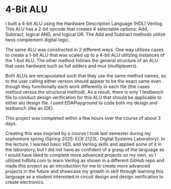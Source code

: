 # 4-Bit ALU

I built a 4-bit ALU using the Hardware Description Language (HDL) Verilog. This ALU has a 2-bit opcode that creates 4 selectable options: Add, Subtract, logical AND, and logical OR. The Add and Subtract methods utilize twos complement digital logic.

The same ALU was constructed in 2 different ways. One way utilizes cases to create a 1-bit ALU that was scaled up to a 4-bit ALU utilizing instances of the 1-but ALU. The other method follows the general structure of an ALU that uses hardware such as full adders and mux (multiplexers).

Both ALUs are encapuslated such that they use the same method names, so to the user calling either version should appear to be the exact same even though they functionally each work differently in each file (the cases method versus the structural method). As a result, there is only 1 testbench file to conduct design verification for this ALU that should be applicable to either alu design file. I used EDAPlayground to code both my design and testbench (like an IDE).

This project was completed within a few hours over the course of about 3 days.

Creating this was inspried by a course I took last semester during my sophomore spring (Spring 2025: ECE 2123L: Digital Systems Laboratory). In the lecture, I learned basic HDL and Verilog skills and applied some of it in the laboratory, but I did not have as confident of a grasp of the language as I would have liked to complete more advanced projects on my own, so I utilized hdlbits.com to learn Verilog as shown in a different GitHub repo and made this project as an introduction for me to create more advanced projects in the future and showcase my growth in skill through learning this language as a student interested in circuit design and design verification to create electronics.
